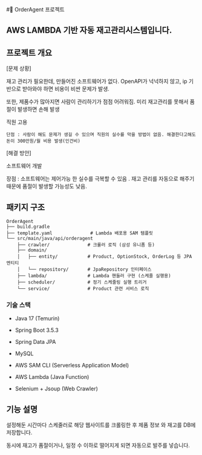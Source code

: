 #🚀 OrderAgent 프로젝트


AWS LAMBDA 기반 자동 재고관리시스템입니다.
---

## 프로젝트 개요
[문제 상황] 

재고 관리가 필요한데, 만들어진 소프트웨어가 없다. OpenAPI가 넉넉하지 않고, ip 기반으로 받아와야 하면 비용이 비싼 문제가 발생.


또한, 제품수가 많아지면 사람이 관리하기가 점점 어려워짐. 미리 재고관리를 못해서 품절이 발생하면 손해 발생

 
직원 고용 
 
    단점 : 사람이 해도 문제가 생길 수 있으며 직원의 실수를 막을 방법이 없음. 해결한다고해도 돈이 300만원/월 비용 발생(인건비)

[해결 방안]

소프트웨어 개발
   
   장점 : 소프트웨어는 제어가능 한 실수를 극복할 수 있음 . 재고 관리를 자동으로 해주기 때문에 품절이 발생할 가능성도 낮음.




## 패키지 구조
```
OrderAgent
├── build.gradle
├── template.yaml              # Lambda 배포용 SAM 템플릿
└── src/main/java/api/orderagent
    ├── crawler/              # 크롤러 로직 (삼성 유니폼 등)
    ├── domain/
    │   ├── entity/           # Product, OptionStock, OrderLog 등 JPA 엔티티
    │   └── repository/       # JpaRepository 인터페이스
    ├── lambda/               # Lambda 핸들러 구현 (스케줄 실행용)
    ├── scheduler/            # 정기 스케줄링 실행 트리거
    └── service/              # Product 관련 서비스 로직
```

### 기술 스택

- Java 17 (Temurin)

- Spring Boot 3.5.3

- Spring Data JPA

- MySQL

- AWS SAM CLI (Serverless Application Model)

- AWS Lambda (Java Function)

- Selenium + Jsoup (Web Crawler)

## 기능 설명 

설정해둔 시간마다 스케줄러로 해당 웹사이트를 크롤링한 후 제품 정보 와 재고를 DB에 저장합니다.

동시에 재고가 품절이거나, 일정 수 이하로 떨어지게 되면 자동으로 발주를 넣습니다.

